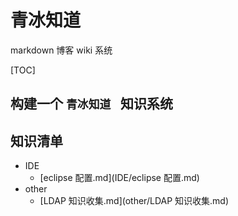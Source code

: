 # 青冰知道

markdown 博客 wiki 系统

[TOC]

## 构建一个 `青冰知道 ` 知识系统

## 知识清单

+ IDE
  +  [eclipse 配置.md](IDE/eclipse 配置.md) 
+ other
  +  [LDAP 知识收集.md](other/LDAP 知识收集.md) 